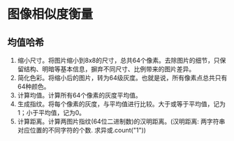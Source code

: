 # 图像相似度衡量

## 均值哈希
1. 缩小尺寸。将图片缩小到8x8的尺寸，总共64个像素。去除图片的细节，只保留结构、明暗等基本信息，摒弃不同尺寸、比例带来的图片差异。
2. 简化色彩。将缩小后的图片，转为64级灰度。也就是说，所有像素点总共只有64种颜色。
3. 计算均值。计算所有64个像素的灰度平均值。
4. 生成指纹。将每个像素的灰度，与平均值进行比较。大于或等于平均值，记为1；小于平均值，记为0。
5. 计算距离。计算两图片指纹(64位二进制数)的汉明距离。(汉明距离: 两字符串对应位置的不同字符的个数. 求异或.count("1"))
